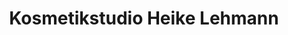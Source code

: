 ---
title: "Kosmetikstudio Heike Lehmann"
url: /fuerstenwalde-spree/kosmetikstudio-heike-lehmann/
shop: Kosmetik
---